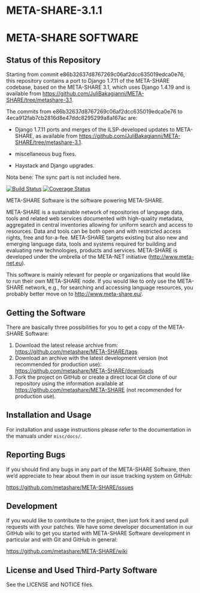 # META-SHARE-3.1.1
META-SHARE SOFTWARE
===================

Status of this Repository
-------------------------

Starting from commit e86b32637d8767269c06af2dcc635019edca0e76, this repository
contains a port to Django 1.7.11 of the META-SHARE codebase, based on the
META-SHARE 3.1, which uses Django 1.4.19 and is available from
https://github.com/JuliBakagianni/META-SHARE/tree/metashare-3.1.

The commits from e86b32637d8767269c06af2dcc635019edca0e76 to
4eca912fab7cb2816d8e47ddc8295299a8a167ac are:

- Django 1.7.11 ports and merges of the ILSP-developed updates to META-SHARE, as
  available from
  https://github.com/JuliBakagianni/META-SHARE/tree/metashare-3.1.

- miscellaneous bug fixes.

- Haystack and Django upgrades.

Nota bene: The sync part is not included here.

[![Build Status](https://travis-ci.org/metashare/META-SHARE.svg?branch=master)](https://travis-ci.org/metashare/META-SHARE)
[![Coverage Status](https://coveralls.io/repos/metashare/META-SHARE/badge.svg?branch=master)](https://coveralls.io/r/metashare/META-SHARE?branch=master)

META-SHARE Software is the software powering META-SHARE.

META-SHARE is a sustainable network of repositories of language data, tools and
related web services documented with high-quality metadata, aggregated in
central inventories allowing for uniform search and access to resources. Data
and tools can be both open and with restricted access rights, free and
for-a-fee. META-SHARE targets existing but also new and emerging language data,
tools and systems required for building and evaluating new technologies,
products and services. META-SHARE is developed under the umbrella of the
META-NET initiative (http://www.meta-net.eu).

This software is mainly relevant for people or organizations that would like to
run their own META-SHARE node. If you would like to only use the META-SHARE
network, e.g., for searching and accessing language resources, you probably
better move on to http://www.meta-share.eu/.


Getting the Software
--------------------

There are basically three possibilities for you to get a copy of the META-SHARE
Software:

1. Download the latest release archive from:
   https://github.com/metashare/META-SHARE/tags
2. Download an archive with the latest development version (not recommended for
   production use): https://github.com/metashare/META-SHARE/downloads
3. Fork the project on GitHub or create a direct local Git clone of our
   repository using the information available at
   https://github.com/metashare/META-SHARE (not recommended for
   production use).


Installation and Usage
----------------------

For installation and usage instructions please refer to the documentation in the
manuals under `misc/docs/`.


Reporting Bugs
--------------

If you should find any bugs in any part of the META-SHARE Software, then we’d
appreciate to hear about them in our issue tracking system on GitHub:

https://github.com/metashare/META-SHARE/issues


Development
-----------

If you would like to contribute to the project, then just fork it and send pull
requests with your patches. We have some developer documentation in our GitHub
wiki to get you started with META-SHARE Software development in particular and
with Git and GitHub in general:

https://github.com/metashare/META-SHARE/wiki


License and Used Third-Party Software
-------------------------------------

See the LICENSE and NOTICE files.
